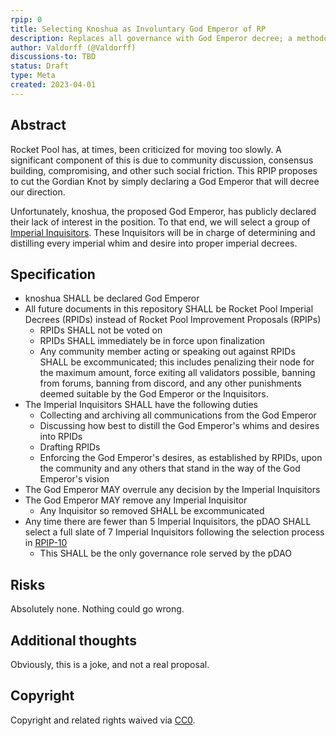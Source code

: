 ```yaml
---
rpip: 0
title: Selecting Knoshua as Involuntary God Emperor of RP
description: Replaces all governance with God Emperor decree; a methodology for enabling this despite the proposed God Emperor's desire to not be God Emperor
author: Valdorff (@Valdorff)
discussions-to: TBD
status: Draft
type: Meta
created: 2023-04-01
---
```


## Abstract
Rocket Pool has, at times, been criticized for moving too slowly. A significant component of this is due to community discussion, consensus building, compromising, and other such social friction. This RPIP proposes to cut the Gordian Knot by simply declaring a God Emperor that will decree our direction.

Unfortunately, knoshua, the proposed God Emperor, has publicly declared their lack of interest in the position. To that end, we will select a group of [Imperial Inquisitors](https://starwars.fandom.com/wiki/Inquisitor). These Inquisitors will be in charge of determining and distilling every imperial whim and desire into proper imperial decrees.

## Specification
- knoshua SHALL be declared God Emperor
- All future documents in this repository SHALL be Rocket Pool Imperial Decrees (RPIDs) instead of Rocket Pool Improvement Proposals (RPIPs)
  - RPIDs SHALL not be voted on 
  - RPIDs SHALL immediately be in force upon finalization
  - Any community member acting or speaking out against RPIDs SHALL be excommunicated; this includes penalizing their node for the maximum amount, force exiting all validators possible, banning from forums, banning from discord, and any other punishments deemed suitable by the God Emperor or the Inquisitors.
- The Imperial Inquisitors SHALL have the following duties
  - Collecting and archiving all communications from the God Emperor
  - Discussing how best to distill the God Emperor's whims and desires into RPIDs
  - Drafting RPIDs
  - Enforcing the God Emperor's desires, as established by RPIDs, upon the community and any others that stand in the way of the God Emperor's vision
- The God Emperor MAY overrule any decision by the Imperial Inquisitors
- The God Emperor MAY remove any Imperial Inquisitor
  - Any Inquisitor so removed SHALL be excommunicated
- Any time there are fewer than 5 Imperial Inquisitors, the pDAO SHALL select a full slate of 7 Imperial Inquisitors following the selection process in [RPIP-10](RPIP-10.md#management-committee-selection)
  - This SHALL be the only governance role served by the pDAO

## Risks
Absolutely none. Nothing could go wrong.

## Additional thoughts
Obviously, this is a joke, and not a real proposal.

## Copyright
Copyright and related rights waived via [CC0](https://creativecommons.org/publicdomain/zero/1.0/).